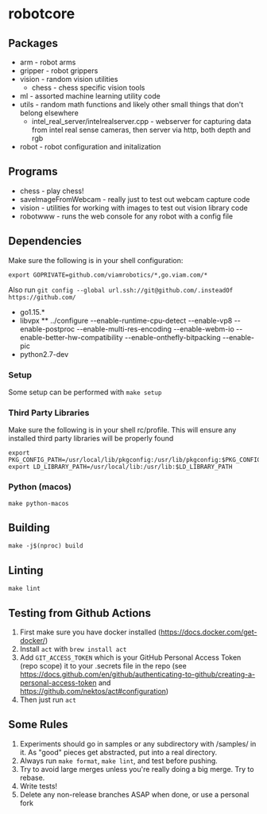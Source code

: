 # robotcore

## Packages

* arm - robot arms
* gripper - robot grippers
* vision - random vision utilities
  * chess - chess specific vision tools
* ml - assorted machine learning utility code
* utils - random math functions and likely other small things that don't belong elsewhere
  * intel_real_server/intelrealserver.cpp - webserver for capturing data from intel real sense cameras, then server via http, both depth and rgb
* robot - robot configuration and initalization

## Programs
* chess - play chess!
* saveImageFromWebcam - really just to test out webcam capture code
* vision - utilities for working with images to test out vision library code
* robotwww - runs the web console for any robot with a config file

## Dependencies

Make sure the following is in your shell configuration:
```
export GOPRIVATE=github.com/viamrobotics/*,go.viam.com/*
```

Also run `git config --global url.ssh://git@github.com/.insteadOf https://github.com/`


* go1.15.*
* libvpx
** ../configure --enable-runtime-cpu-detect --enable-vp8 --enable-postproc --enable-multi-res-encoding --enable-webm-io --enable-better-hw-compatibility --enable-onthefly-bitpacking --enable-pic
* python2.7-dev

### Setup

Some setup can be performed with `make setup`

### Third Party Libraries

Make sure the following is in your shell rc/profile. This will ensure any installed third party libraries will be properly found
```
export PKG_CONFIG_PATH=/usr/local/lib/pkgconfig:/usr/lib/pkgconfig:$PKG_CONFIG_PATH
export LD_LIBRARY_PATH=/usr/local/lib:/usr/lib:$LD_LIBRARY_PATH
```

### Python (macos)

```
make python-macos
```

## Building

```
make -j$(nproc) build
```

## Linting

```
make lint
```

## Testing from Github Actions

1. First make sure you have docker installed (https://docs.docker.com/get-docker/)
2. Install `act` with `brew install act`
4. Add `GIT_ACCESS_TOKEN` which is your GitHub Personal Access Token (repo scope) it to your .secrets file in the repo (see https://docs.github.com/en/github/authenticating-to-github/creating-a-personal-access-token and https://github.com/nektos/act#configuration) 
5. Then just run `act`

## Some Rules
1. Experiments should go in samples or any subdirectory with /samples/ in it. As "good" pieces get abstracted, put into a real directory.
2. Always run `make format`, `make lint`, and test before pushing.
3. Try to avoid large merges unless you're really doing a big merge. Try to rebase.
4. Write tests!
5. Delete any non-release branches ASAP when done, or use a personal fork
